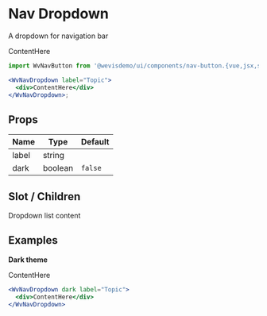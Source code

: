 # Nav Dropdown

A dropdown for navigation bar

<WvNavDropdown label="Topic">
  <div>ContentHere</div>
</WvNavDropdown>

```jsx
import WvNavButton from '@wevisdemo/ui/components/nav-button.{vue,jsx,svelte}';

<WvNavDropdown label="Topic">
  <div>ContentHere</div>
</WvNavDropdown>;
```

## Props

| Name  | Type    | Default |
| ----- | ------- | ------- |
| label | string  |         |
| dark  | boolean | `false` |

## Slot / Children

Dropdown list content

## Examples

**Dark theme**

<WvNavDropdown dark label="Topic">
  <div>ContentHere</div>
</WvNavDropdown>

```jsx
<WvNavDropdown dark label="Topic">
  <div>ContentHere</div>
</WvNavDropdown>
```
